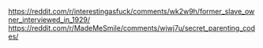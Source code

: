 https://reddit.com/r/interestingasfuck/comments/wk2w9h/former_slave_owner_interviewed_in_1929/
https://reddit.com/r/MadeMeSmile/comments/wjwj7u/secret_parenting_codes/